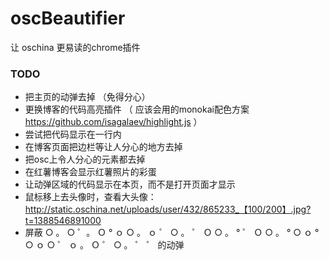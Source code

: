 oscBeautifier
=============

让 oschina 更易读的chrome插件

### TODO
- 把主页的动弹去掉 （免得分心）
- 更换博客的代码高亮插件 （ 应该会用的monokai配色方案 https://github.com/isagalaev/highlight.js ）
- 尝试把代码显示在一行内
- 在博客页面把边栏等让人分心的地方去掉
- 把osc上令人分心的元素都去掉
- 在红薯博客会显示红薯照片的彩蛋
- 让动弹区域的代码显示在本页，而不是打开页面才显示
- 鼠标移上去头像时，查看大头像： http://static.oschina.net/uploads/user/432/865233_【100/200】.jpg?t=1388546891000
- 屏蔽 ○ 。 ○ ゜。 Ｏ ° ｏ ○ 。 ｏ ゜ ○ 。 ゜ Ｏ ○ 。 ° ゜ Ｏ ○ 。 ° ○ ｏ ° ○ ｏ ○ ゜ ｏ 。 Ｏ ゜ ○ 。 ゜ ゜ 的动弹
